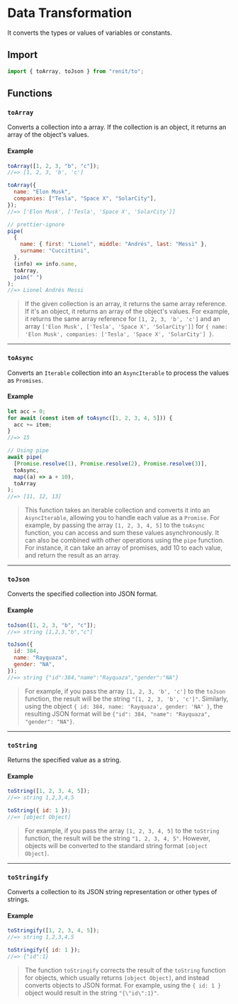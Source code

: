 # Data Transformation

It converts the types or values of variables or constants.

## Import

```js
import { toArray, toJson } from "renit/to";
```

## Functions

### `toArray`

Converts a collection into a array. If the collection is an object, it returns an array of the object's values.

#### Example

```js
toArray([1, 2, 3, "b", "c"]);
//=> [1, 2, 3, 'b', 'c']
```

```js
toArray({
  name: "Elon Musk",
  companies: ["Tesla", "Space X", "SolarCity"],
});
//=> ['Elon Musk', ['Tesla', 'Space X', 'SolarCity']]
```

```js
// prettier-ignore
pipe(
  {
    name: { first: "Lionel", middle: "Andrés", last: "Messi" },
    surname: "Cuccittini",
  },
  (info) => info.name,
  toArray,
  join(" ")
);
//=> Lionel Andrés Messi
```

> If the given collection is an array, it returns the same array reference. If it's an object, it returns an array of the object's values. For example, it returns the same array reference for `[1, 2, 3, 'b', 'c']` and an array `['Elon Musk', ['Tesla', 'Space X', 'SolarCity']]` for `{ name: 'Elon Musk', companies: ['Tesla', 'Space X', 'SolarCity'] }`.

---

### `toAsync`

Converts an `Iterable` collection into an `AsyncIterable` to process the values as `Promises`.

#### Example

```js
let acc = 0;
for await (const item of toAsync([1, 2, 3, 4, 5])) {
  acc += item;
}
//=> 15
```

```js
// Using pipe
await pipe(
  [Promise.resolve(1), Promise.resolve(2), Promise.resolve(3)],
  toAsync,
  map((a) => a + 10),
  toArray
);
//=> [11, 12, 13]
```

> This function takes an iterable collection and converts it into an `AsyncIterable`, allowing you to handle each value as a `Promise`. For example, by passing the array `[1, 2, 3, 4, 5]` to the `toAsync` function, you can access and sum these values asynchronously. It can also be combined with other operations using the `pipe` function. For instance, it can take an array of promises, add 10 to each value, and return the result as an array.

---

### `toJson`

Converts the specified collection into JSON format.

#### Example

```js
toJson([1, 2, 3, "b", "c"]);
//=> string [1,2,3,"b","c"]
```

```js
toJson({
  id: 384,
  name: "Rayquaza",
  gender: "NA",
});
//=> string {"id":384,"name":"Rayquaza","gender":"NA"}
```

> For example, if you pass the array `[1, 2, 3, 'b', 'c']` to the `toJson` function, the result will be the string `"[1, 2, 3, 'b', 'c']"`. Similarly, using the object `{ id: 384, name: 'Rayquaza', gender: 'NA' }`, the resulting JSON format will be `{"id": 384, "name": "Rayquaza", "gender": "NA"}`.

---

### `toString`

Returns the specified value as a string.

#### Example

```js
toString([1, 2, 3, 4, 5]);
//=> string 1,2,3,4,5
```

```js
toString({ id: 1 });
//=> [object Object]
```

> For example, if you pass the array `[1, 2, 3, 4, 5]` to the `toString` function, the result will be the string `"1, 2, 3, 4, 5"`. However, objects will be converted to the standard string format `[object Object]`.

---

### `toStringify`

Converts a collection to its JSON string representation or other types of strings.

#### Example

```js
toStringify([1, 2, 3, 4, 5]);
//=> string 1,2,3,4,5
```

```js
toStringify({ id: 1 });
//=> {"id":1}
```

> The function `toStringify` corrects the result of the `toString` function for objects, which usually returns `[object Object]`, and instead converts objects to JSON format. For example, using the `{ id: 1 }` object would result in the string `"{\"id\":1}"`.
